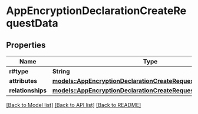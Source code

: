# AppEncryptionDeclarationCreateRequestData

## Properties

Name | Type | Description | Notes
------------ | ------------- | ------------- | -------------
**r#type** | **String** |  | 
**attributes** | [**models::AppEncryptionDeclarationCreateRequestDataAttributes**](AppEncryptionDeclarationCreateRequest_data_attributes.md) |  | 
**relationships** | [**models::AppEncryptionDeclarationCreateRequestDataRelationships**](AppEncryptionDeclarationCreateRequest_data_relationships.md) |  | 

[[Back to Model list]](../README.md#documentation-for-models) [[Back to API list]](../README.md#documentation-for-api-endpoints) [[Back to README]](../README.md)


